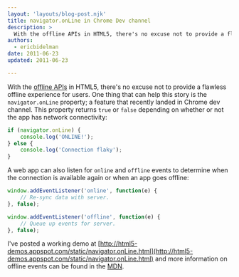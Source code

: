 ```yaml
---
layout: 'layouts/blog-post.njk'
title: navigator.onLine in Chrome Dev channel
description: >
  With the offline APIs in HTML5, there's no excuse not to provide a flawless offline experience for users.
authors:
  - ericbidelman
date: 2011-06-23
updated: 2011-06-23

---
```



With the [offline APIs](http://www.html5rocks.com/features/offline) in HTML5, there's no excuse not to provide a flawless offline experience for users. One thing that can help this story is the `navigator.onLine` property; a feature that recently landed in Chrome dev channel. This property returns `true` or `false` depending on whether or not the app has network connectivity:

```js
if (navigator.onLine) {
    console.log('ONLINE!');
} else {
    console.log('Connection flaky');
}
```   

A web app can also listen for `online` and `offline` events to determine when the connection is available again or when an app goes offline:

```js
window.addEventListener('online', function(e) {
    // Re-sync data with server.
}, false);

window.addEventListener('offline', function(e) {
    // Queue up events for server.
}, false);
```    

I've posted a working demo at [http://html5-demos.appspot.com/static/navigator.onLine.html](http://html5-demos.appspot.com/static/navigator.onLine.html) and more information on offline events can be found in the [MDN](https://developer.mozilla.org/Online_and_offline_events).


